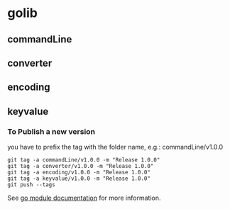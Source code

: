 # golib
## commandLine
## converter
## encoding
## keyvalue
### To Publish a new version
you have to prefix the tag with the folder name, e.g.: commandLine/v1.0.0

    git tag -a commandLine/v1.0.0 -m "Release 1.0.0"
    git tag -a converter/v1.0.0 -m "Release 1.0.0"
    git tag -a encoding/v1.0.0 -m "Release 1.0.0"
    git tag -a keyvalue/v1.0.0 -m "Release 1.0.0"
    git push --tags

See [go module documentation](https://go.dev/doc/modules/managing-source) for more information.

